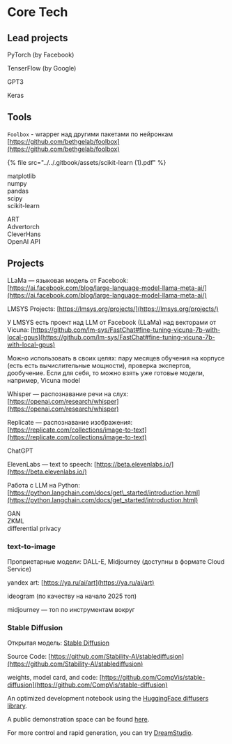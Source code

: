 # Core Tech

## Lead projects

PyTorch (by Facebook)

TenserFlow (by Google)

GPT3

Keras

## Tools

`Foolbox` - wrapper над другими пакетами по нейронкам [https://github.com/bethgelab/foolbox](https://github.com/bethgelab/foolbox)



{% file src="../../.gitbook/assets/scikit-learn (1).pdf" %}

matplotlib \
numpy \
pandas \
scipy \
scikit-learn

ART\
Advertorch\
CleverHans\
OpenAI API

## Projects

LLaMa — языковая модель от Facebook: [https://ai.facebook.com/blog/large-language-model-llama-meta-ai/](https://ai.facebook.com/blog/large-language-model-llama-meta-ai/)

LMSYS Projects: [https://lmsys.org/projects/](https://lmsys.org/projects/)

У LMSYS есть проект над LLM от Facebook (LLaMa) над векторами от Vicuna: [https://github.com/lm-sys/FastChat#fine-tuning-vicuna-7b-with-local-gpus](https://github.com/lm-sys/FastChat#fine-tuning-vicuna-7b-with-local-gpus)

Можно использовать в своих целях: пару месяцев обучения на корпусе (есть есть вычислительные мощности), проверка экспертов, дообучение. Если для себя, то можно взять уже готовые модели, например, Vicuna model

Whisper — распознавание речи на слух: [https://openai.com/research/whisper](https://openai.com/research/whisper)

Replicate — распознавание изображения: [https://replicate.com/collections/image-to-text](https://replicate.com/collections/image-to-text)

ChatGPT

ElevenLabs — text to speech: [https://beta.elevenlabs.io/](https://beta.elevenlabs.io/)

Работа с LLM на Python: [https://python.langchain.com/docs/get\_started/introduction.html](https://python.langchain.com/docs/get_started/introduction.html)

GAN\
ZKML\
differential privacy

### text-to-image

Проприетарные модели: DALL-E, Midjourney (доступны в формате Cloud Service)

yandex art: [https://ya.ru/ai/art](https://ya.ru/ai/art)

ideogram (по качеству на начало 2025 топ)

midjourney — топ по инструментам вокруг

### Stable Diffusion

Открытая модель: [Stable Diffusion](https://stability.ai/blog/stable-diffusion-public-release)

Source Code: [https://github.com/Stability-AI/stablediffusion](https://github.com/Stability-AI/stablediffusion)

weights, model card, and code: [https://github.com/CompVis/stable-diffusion](https://github.com/CompVis/stable-diffusion)

An optimized development notebook using the [HuggingFace diffusers library](https://colab.research.google.com/github/huggingface/notebooks/blob/main/diffusers/stable_diffusion.ipynb).

A public demonstration space can be found [here](https://huggingface.co/spaces/stabilityai/stable-diffusion).

For more control and rapid generation, you can try [DreamStudio](https://dreamstudio.ai).

